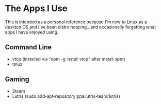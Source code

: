 # The Apps I Use

This is intended as a personal reference because I'm new to Linux as a desktop OS and I've been distro hopping...and occasionally forgetting what apps I have enjoyed using.

## Command Line
* vtop (installed via "npm -g install vtop" after install npm)
* tmux

## Gaming
* Steam
* Lutris (sudo add-apt-repository ppa:lutris-team/lutris)

